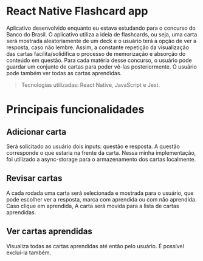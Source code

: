 # React Native Flashcard app

Aplicativo desenvolvido enquanto eu estava estudando para o concurso do Banco do Brasil. O aplicativo utiliza a ideia de flashcards, ou seja, uma carta será mostrada aleatoriamente de um deck e o usuário terá a opção de ver a resposta, caso não lembre.
Assim, a constante repetição da visualização das cartas facilita/solidifica o processo de memorização e absorção do conteúdo em questão.
Para cada matéria desse concurso, o usuário pode guardar um conjunto de cartas para poder vê-las posteriormente. 
O usuário pode também ver todas as cartas aprendidas.

> Tecnologias utilizadas: React Native, JavaScript e Jest.

# Principais funcionalidades

## Adicionar carta

Será solicitado ao usuário dois inputs: questão e resposta. A questão corresponde o que estaria na frente da carta. Nessa minha implementação, foi utilizado a async-storage
para o armazenamento dos cartas localmente. 

## Revisar cartas

A cada rodada uma carta será selecionada e mostrada para o usuário, que pode escolher ver a resposta, marca com aprendida ou com não aprendida. Caso clique em aprendida,
A carta será movida para a lista de cartas aprendidas.

## Ver cartas aprendidas

Visualiza todas as cartas aprendidas até então pelo usuário. É possível excluí-la também.

